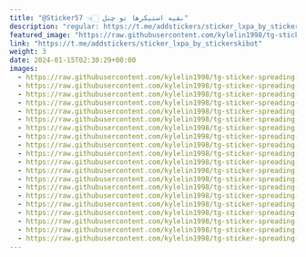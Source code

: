 ```yaml
---
title: "@Sticker57 👈🏻 بقیه استیکرها تو چنل"
description: "regular: https://t.me/addstickers/sticker_lxpa_by_stickerskibot"
featured_image: "https://raw.githubusercontent.com/kylelin1998/tg-sticker-spreading-worldwide-images/main/img/3235d2b3-30da-4994-a850-5446cefb7cf3.jpg"
link: "https://t.me/addstickers/sticker_lxpa_by_stickerskibot"
weight: 3
date: 2024-01-15T02:30:29+08:00
images:
  - https://raw.githubusercontent.com/kylelin1998/tg-sticker-spreading-worldwide-images/main/img/3235d2b3-30da-4994-a850-5446cefb7cf3.jpg
  - https://raw.githubusercontent.com/kylelin1998/tg-sticker-spreading-worldwide-images/main/img/83699f22-2798-42ed-8d1e-d583d3901a97.jpg
  - https://raw.githubusercontent.com/kylelin1998/tg-sticker-spreading-worldwide-images/main/img/e6a6e432-5135-4759-a4fd-41d9e178085c.jpg
  - https://raw.githubusercontent.com/kylelin1998/tg-sticker-spreading-worldwide-images/main/img/97cfbc5d-f3c6-4a37-bc29-2e3b0c89d3eb.jpg
  - https://raw.githubusercontent.com/kylelin1998/tg-sticker-spreading-worldwide-images/main/img/339c0bc4-ffee-4aab-83f4-0710ac21659f.jpg
  - https://raw.githubusercontent.com/kylelin1998/tg-sticker-spreading-worldwide-images/main/img/1f633c77-2c57-4787-88c8-86c5c8f910d7.jpg
  - https://raw.githubusercontent.com/kylelin1998/tg-sticker-spreading-worldwide-images/main/img/5e9c9fbc-de20-478b-873e-209a78adc009.jpg
  - https://raw.githubusercontent.com/kylelin1998/tg-sticker-spreading-worldwide-images/main/img/ff6fbec2-5054-4157-ac6d-8ef7e89b8a02.jpg
  - https://raw.githubusercontent.com/kylelin1998/tg-sticker-spreading-worldwide-images/main/img/2adcd925-27b8-466e-8b6b-67697ba23ad4.jpg
  - https://raw.githubusercontent.com/kylelin1998/tg-sticker-spreading-worldwide-images/main/img/34df7bdf-6c3a-4124-9db8-7fc885e1d0fc.jpg
  - https://raw.githubusercontent.com/kylelin1998/tg-sticker-spreading-worldwide-images/main/img/edaeb5b5-386e-464d-b24a-41e642ed7adf.jpg
  - https://raw.githubusercontent.com/kylelin1998/tg-sticker-spreading-worldwide-images/main/img/d2f41b77-a490-4a4c-8738-f4f358d48d20.jpg
  - https://raw.githubusercontent.com/kylelin1998/tg-sticker-spreading-worldwide-images/main/img/91540017-464e-4189-8316-633f5580eeb0.jpg
  - https://raw.githubusercontent.com/kylelin1998/tg-sticker-spreading-worldwide-images/main/img/86c164db-47e2-4a00-bfe7-553ed6d5901a.jpg
  - https://raw.githubusercontent.com/kylelin1998/tg-sticker-spreading-worldwide-images/main/img/4badc50e-5dd6-4059-8ace-69c245f07a46.jpg
  - https://raw.githubusercontent.com/kylelin1998/tg-sticker-spreading-worldwide-images/main/img/5fb6f2c4-a06b-481c-9be2-359bfdda10a4.jpg
  - https://raw.githubusercontent.com/kylelin1998/tg-sticker-spreading-worldwide-images/main/img/565b3c8b-4b69-408e-9bab-e672db05cfe5.jpg
  - https://raw.githubusercontent.com/kylelin1998/tg-sticker-spreading-worldwide-images/main/img/d2b7b7e8-2020-4187-895e-b81cd63448f1.jpg
  - https://raw.githubusercontent.com/kylelin1998/tg-sticker-spreading-worldwide-images/main/img/aca2dc95-0cee-438a-a3c0-bcf9116beeb3.jpg
  - https://raw.githubusercontent.com/kylelin1998/tg-sticker-spreading-worldwide-images/main/img/48cb1de9-d943-4427-8a25-5c03c23fcd81.jpg
---
```

